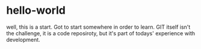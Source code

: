 # hello-world
well, this is a start. Got to start somewhere in order to learn. GIT itself isn't the challenge, it is a code reposiroty, but it's part of todays' experience with development.
